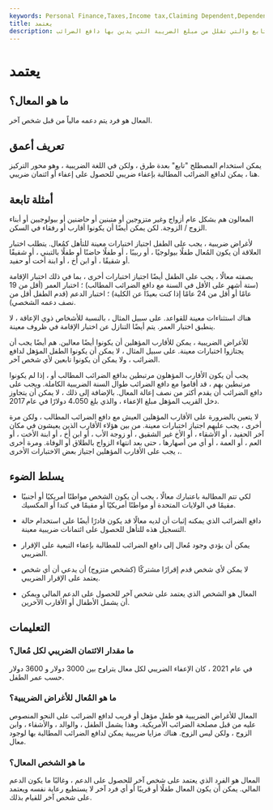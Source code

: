 ```yaml
---
keywords: Personal Finance,Taxes,Income tax,Claiming Dependent,Dependent,Tax Credits
title: يعتمد
description: المعال هو الشخص الذي يخول دافع الضرائب للمطالبة بمزايا ضريبية متعلقة بالتابع والتي تقلل من مبلغ الضريبة التي يدين بها دافع الضرائب.
---
```


# يعتمد
## ما هو المعال؟

المعال هو فرد يتم دعمه مالياً من قبل شخص آخر.

## تعريف أعمق

يمكن استخدام المصطلح "تابع" بعدة طرق ، ولكن في اللغة الضريبية ، وهو محور التركيز هنا ، يمكن لدافع الضرائب المطالبة بإعفاء ضريبي للحصول على إعفاء أو ائتمان ضريبي.

## أمثلة تابعة

المعالون هم بشكل عام أزواج وغير متزوجين أو متبنين أو حاضنين أو بيولوجيين أو أبناء الزوج / الزوجة. لكن يمكن أيضًا أن يكونوا أقارب أو رفقاء في السكن.

لأغراض ضريبية ، يجب على الطفل اجتياز اختبارات معينة للتأهل كمُعال. يتطلب اختبار العلاقة أن يكون المُعال طفلًا بيولوجيًا ، أو ربيبًا ، أو طفلًا حاضنًا أو طفلًا بالتبني ، أو شقيقًا أو شقيقًا ، أو ابن أخ ، أو ابنة أخت أو حفيد.

بصفته معالًا ، يجب على الطفل أيضًا اجتياز اختبارات أخرى ، بما في ذلك اختبار الإقامة (ستة أشهر على الأقل في السنة مع دافع الضرائب المطالب) ؛ اختبار العمر (أقل من 19 عامًا أو أقل من 24 عامًا إذا كنت بعيدًا عن الكلية) ؛ اختبار الدعم (قدم الطفل أقل من نصف دعمه الشخصي).

هناك استثناءات معينة للقواعد. على سبيل المثال ، بالنسبة للأشخاص ذوي الإعاقة ، لا ينطبق اختبار العمر. يتم أيضًا التنازل عن اختبار الإقامة في ظروف معينة.

للأغراض الضريبية ، يمكن للأقارب المؤهلين أن يكونوا أيضًا معالين. هم أيضًا يجب أن يجتازوا اختبارات معينة. على سبيل المثال ، لا يمكن أن يكونوا الطفل المؤهل لدافع الضرائب ، ولا يمكن أن يكونوا تابعين لأي شخص آخر.

يجب أن يكون الأقارب المؤهلون مرتبطين بدافع الضرائب المطالب أو ، إذا لم يكونوا مرتبطين بهم ، قد أقاموا مع دافع الضرائب طوال السنة الضريبية الكاملة. ويجب على دافع الضرائب أن يقدم أكثر من نصف إعالة المعال. بالإضافة إلى ذلك ، لا يمكن أن يتجاوز دخل القريب المؤهل مبلغ الإعفاء ، والذي بلغ 4،050 دولارًا في عام 2017.

لا يتعين بالضرورة على الأقارب المؤهلين العيش مع دافع الضرائب المطالب ، ولكن مرة أخرى ، يجب عليهم اجتياز اختبارات معينة. من بين هؤلاء الأقارب الذين يعيشون في مكان آخر الحفيد ، أو الأشقاء ، أو الأخ غير الشقيق ، أو زوجة الأب ، أو ابن أخ ، أو ابنة الأخت ، أو العم ، أو العمة ، أو أي من أصهارها ، حتى بعد انتهاء الزواج بالطلاق أو الوفاة. ومرة أخرى ، يجب على الأقارب المؤهلين اجتياز بعض الاختبارات الأخرى.

## يسلط الضوء

- لكي تتم المطالبة باعتبارك معالًا ، يجب أن يكون الشخص مواطنًا أمريكيًا أو أجنبيًا مقيمًا في الولايات المتحدة أو مواطنًا أمريكيًا أو مقيمًا في كندا أو المكسيك.

- دافع الضرائب الذي يمكنه إثبات أن لديه معالًا قد يكون قادرًا أيضًا على استخدام حالة التسجيل هذه للتأهل للحصول على ائتمانات ضريبية معينة.

- يمكن أن يؤدي وجود مُعال إلى دافع الضرائب للمطالبة بإعفاء التبعية على الإقرار الضريبي.

- لا يمكن لأي شخص قدم إقرارًا مشتركًا (كشخص متزوج) أن يدعي أن أي شخص يعتمد على الإقرار الضريبي.

- المعال هو الشخص الذي يعتمد على شخص آخر للحصول على الدعم المالي ويمكن أن يشمل الأطفال أو الأقارب الآخرين.

## التعليمات

### ما مقدار الائتمان الضريبي لكل مُعال؟

في عام 2021 ، كان الإعفاء الضريبي لكل معال يتراوح بين 3000 دولار و 3600 دولار حسب عمر الطفل.

### ما هو المُعال للأغراض الضريبية؟

المعال للأغراض الضريبية هو طفل مؤهل أو قريب لدافع الضرائب على النحو المنصوص عليه من قبل مصلحة الضرائب الأمريكية. وهذا يشمل الطفل ، والوالد ، والأشقاء ، وابن الزوج ، ولكن ليس الزوج. هناك مزايا ضريبية يمكن لدافع الضرائب المطالبة بها لوجود معال.

### ما هو الشخص المعال؟

المعال هو الفرد الذي يعتمد على شخص آخر للحصول على الدعم ، وغالبًا ما يكون الدعم المالي. يمكن أن يكون المعال طفلًا أو قريبًا أو أي فرد آخر لا يستطيع رعاية نفسه ويعتمد على شخص آخر للقيام بذلك.


